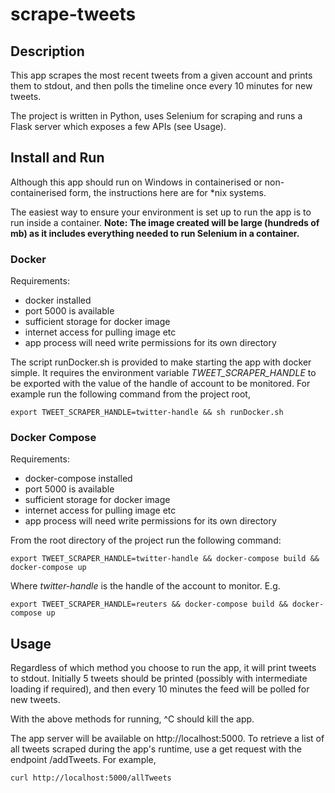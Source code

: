 # scrape-tweets

## Description
This app scrapes the most recent tweets from a given account and prints them to stdout, and then polls the timeline once every 10 minutes for new tweets.

The project is written in Python, uses Selenium for scraping and runs a Flask server which exposes a few APIs (see Usage).

## Install and Run
Although this app should run on Windows in containerised or non-containerised form, the instructions here are for *nix systems.

The easiest way to ensure your environment is set up to run the app is to run inside a container. **Note: The image created will be large (hundreds of mb) as it includes everything needed to run Selenium in a container.**

### Docker

Requirements:
- docker installed
- port 5000 is available
- sufficient storage for docker image
- internet access for pulling image etc
- app process will need write permissions for its own directory

The script runDocker.sh is provided to make starting the app with docker simple. It requires the environment variable *TWEET_SCRAPER_HANDLE* to be exported with the value of the handle of account to be monitored. For example run the following command from the project root,

`export TWEET_SCRAPER_HANDLE=twitter-handle && sh runDocker.sh`

### Docker Compose

Requirements:
- docker-compose installed
- port 5000 is available
- sufficient storage for docker image
- internet access for pulling image etc
- app process will need write permissions for its own directory

From the root directory of the project run the following command:

`export TWEET_SCRAPER_HANDLE=twitter-handle && docker-compose build && docker-compose up`

Where *twitter-handle* is the handle of the account to monitor. E.g.

`export TWEET_SCRAPER_HANDLE=reuters && docker-compose build && docker-compose up`


## Usage
Regardless of which method you choose to run the app, it will print tweets to stdout. Initially 5 tweets should be printed (possibly with intermediate loading if required), and then every 10 minutes the feed will be polled for new tweets.

With the above methods for running, ^C should kill the app.

The app server will be available on http://localhost:5000. To retrieve a list of all tweets scraped during the app's runtime, use a get request with the endpoint /addTweets. For example,

`curl http://localhost:5000/allTweets`

